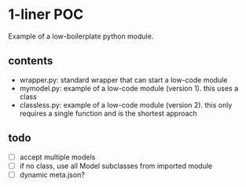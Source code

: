 # 1-liner POC

Example of a low-boilerplate python module.

## contents

- wrapper.py: standard wrapper that can start a low-code module
- mymodel.py: example of a low-code module (version 1). this uses a class
- classless.py: example of a low-code module (version 2). this only requires a single function and is the shortest approach

## todo

- [ ] accept multiple models
- [ ] if no class, use all Model subclasses from imported module
- [ ] dynamic meta.json?
